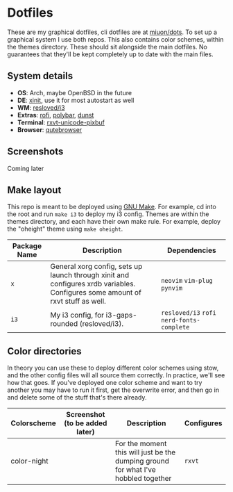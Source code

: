 # Dotfiles
These are my graphical dotfiles, cli dotfiles are at [miuon/dots](https://github.com/miuon/dots). To set up a graphical system I use both repos. This also contains color schemes, within the themes directory. These should sit alongside the main dotfiles. No guarantees that they'll be kept completely up to date with the main files.

## System details
+ **OS**: Arch, maybe OpenBSD in the future
+ **DE**: [xinit](https://wiki.archlinux.com/index.php/xinit), use it for most autostart as well
+ **WM**: [resloved/i3](https://github.com/resloved/i3)
+ **Extras**: [rofi](https://github.com/davatorium/rofi), [polybar](https://github.com/polybar/polybar), [dunst](https://github.com/dunst-project/dunst)
+ **Terminal**: [rxvt-unicode-pixbuf](https://aur.archlinux.org/packages/rxvt-unicode-pixbuf)
+ **Browser**: [qutebrowser](https://github.com/qutebrowser/qutebrowser)

## Screenshots
Coming later

## Make layout
This repo is meant to be deployed using [GNU Make](https://gnu.org/software/make). For example, cd into the root and run `make i3` to deploy my i3 config. Themes are within the themes directory, and each have their own make rule. For example, deploy the "oheight" theme using `make oheight`.

| Package Name | Description | Dependencies |
| --- | --- | --- |
| `x` | General xorg config, sets up launch through xinit and configures xrdb variables. Configures some amount of rxvt stuff as well. | `neovim` `vim-plug` `pynvim` |
| `i3` | My i3 config, for i3-gaps-rounded (resloved/i3). | `resloved/i3` `rofi` `nerd-fonts-complete` |

## Color directories
In theory you can use these to deploy different color schemes using stow, and the other config files will all source them correctly. In practice, we'll see how that goes. If you've deployed one color scheme and want to try another you may have to run it first, get the overwrite error, and then go in and delete some of the stuff that's there already.

| Colorscheme | Screenshot (to be added later) | Description | Configures |
| --- | --- | --- | --- |
| color-night | | For the moment this will just be the dumping ground for what I've hobbled together | `rxvt` |

